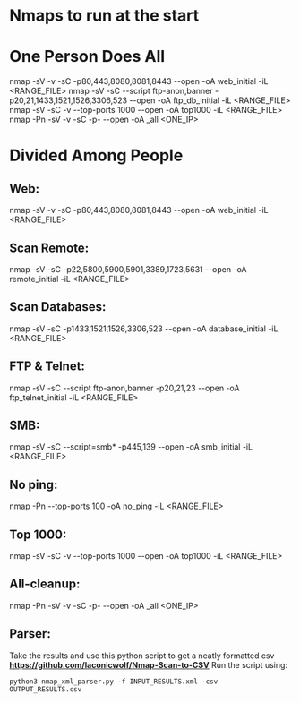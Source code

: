 # Nmaps to run at the start

# One Person Does All
nmap -sV -v -sC -p80,443,8080,8081,8443 --open -oA web_initial -iL <RANGE_FILE>
nmap -sV -sC --script ftp-anon,banner -p20,21,1433,1521,1526,3306,523 --open -oA ftp_db_initial -iL <RANGE_FILE>
nmap -sV -sC -v --top-ports 1000 --open -oA top1000 -iL <RANGE_FILE>
nmap -Pn -sV -v -sC -p- --open -oA <IP>_all <ONE_IP>

# Divided Among People
## Web:
nmap -sV -v -sC -p80,443,8080,8081,8443 --open -oA web_initial -iL <RANGE_FILE>

## Scan Remote:
nmap -sV -sC -p22,5800,5900,5901,3389,1723,5631 --open -oA remote_initial -iL <RANGE_FILE>

## Scan Databases:
nmap -sV -sC -p1433,1521,1526,3306,523 --open -oA database_initial -iL <RANGE_FILE>

## FTP & Telnet:
nmap -sV -sC --script ftp-anon,banner -p20,21,23 --open -oA ftp_telnet_initial -iL <RANGE_FILE>

## SMB:
nmap -sV -sC --script=smb\* -p445,139 --open -oA smb_initial -iL <RANGE_FILE>

## No ping:
nmap -Pn --top-ports 100 -oA no_ping -iL <RANGE_FILE>

## Top 1000:
nmap -sV -sC -v --top-ports 1000 --open -oA top1000 -iL <RANGE_FILE>

## All-cleanup:
nmap -Pn -sV -v -sC -p- --open -oA <IP>_all <ONE_IP>

## Parser:
Take the results and use this python script to get a neatly formatted csv
**https://github.com/laconicwolf/Nmap-Scan-to-CSV**
Run the script using:
```
python3 nmap_xml_parser.py -f INPUT_RESULTS.xml -csv OUTPUT_RESULTS.csv
```
